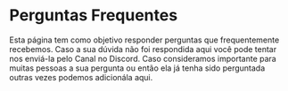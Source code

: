 # Perguntas Frequentes

Esta página tem como objetivo responder perguntas que frequentemente recebemos. Caso a sua dúvida não foi respondida aqui você pode tentar nos enviá-la pelo Canal no Discord. Caso consideramos importante para muitas pessoas a sua pergunta ou então ela já tenha sido perguntada outras vezes podemos adicionála aqui.
